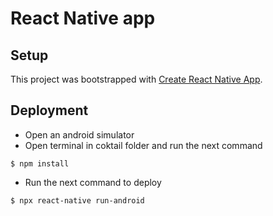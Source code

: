 # React Native app

## Setup

This project was bootstrapped with [Create React Native App](https://github.com/react-community/create-react-native-app).

## Deployment

- Open an android simulator
- Open terminal in coktail folder and run the next command

```
$ npm install
```

- Run the next command to deploy

```
$ npx react-native run-android
```
